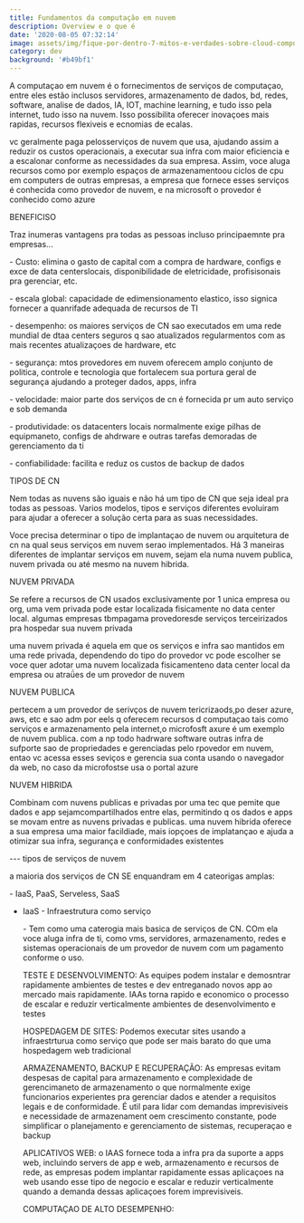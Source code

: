 ```yaml
---
title: Fundamentos da computação em nuvem
description: Overview e o que é
date: '2020-08-05 07:32:14'
image: assets/img/fique-por-dentro-7-mitos-e-verdades-sobre-cloud-computing.jpeg
category: dev
background: '#b49bf1'
---
```

A computaçao em nuvem é o fornecimentos de serviços de computaçao, entre eles estão inclusos servidores, armazenamento de dados, bd, redes, software, analise de dados, IA, IOT, machine learning, e tudo isso pela internet, tudo isso na nuvem. Isso possibilita oferecer inovaçoes mais rapidas, recursos flexiveis e ecnomias de ecalas.

vc geralmente paga pelosserviços de nuvem que usa, ajudando assim a reduzir os custos operacionais, a executar sua infra com maior eficiencia e a escalonar conforme as necessidades da sua empresa. Assim, voce aluga recursos como por exemplo espaços de armazenamentoou ciclos de cpu em computers de outras empresas, a empresa que fornece esses serviços é conhecida como provedor de nuvem, e na microsoft o provedor é conhecido como azure

BENEFICISO

Traz inumeras vantagens pra todas as pessoas incluso principaemnte pra empresas...

\- Custo: elimina o gasto de capital com a compra de hardware, configs e exce de data centerslocais, disponibilidade de eletricidade, profisisonais pra gerenciar, etc.

\- escala global: capacidade de edimensionamento elastico, isso signica fornecer a quanrifade adequada de recursos de TI

\- desempenho: os maiores serviços de CN sao executados em uma rede mundial de dtaa centers seguros q sao atualizados regularmentos com as mais recentes atualizaçoes de hardware, etc

\- segurança: mtos provedores em nuvem oferecem amplo conjunto de politica, controle e tecnologia que fortalecem sua portura geral de segurança ajudando a proteger dados, apps, infra

\- velocidade: maior parte dos serviços de cn é fornecida pr um auto serviço e sob demanda

\- produtividade: os datacenters locais normalmente exige pilhas de equipmaneto, configs de ahdrware e outras tarefas demoradas de gerenciamento da ti

\- confiabilidade: facilita e reduz os custos de backup de dados

TIPOS DE CN

Nem todas as nuvens são iguais e não há um tipo  de CN que seja ideal pra todas as pessoas. Varios modelos, tipos e serviços diferentes evoluiram para ajudar a oferecer a solução certa para as suas necessidades.

Voce precisa determinar o tipo de implantaçao de nuvem ou arquitetura de cn na qual seus serviços em nuvem serao implementados. Há 3 maneiras diferentes de implantar serviços em nuvem, sejam ela numa nuvem publica, nuvem privada ou até mesmo na nuvem hibrida.

NUVEM PRIVADA

Se refere a recursos de CN usados exclusivamente por 1 unica empresa ou org, uma vem privada pode estar localizada fisicamente no data center local. algumas empresas tbmpagama provedoresde serviços terceirizados pra hospedar sua nuvem privada

uma nuvem privada é aquela em que os serviços e infra sao mantidos em uma rede privada, dependendo do tipo do provedor vc pode escolher se voce quer adotar uma nuvem localizada fisicamenteno data center local da empresa ou atraǘes de um provedor de nuvem

NUVEM PUBLICA

pertecem a um provedor de serivços de nuvem tericrizaods,po deser azure, aws, etc e sao adm por eels q oferecem recursos d computaçao tais como serviços e armazenamento pela internet,o microfosft axure é um exemplo de nuvem publica. com a np todo hadrware software  outras infra de sufporte sao de propriedades e gerenciadas pelo rpovedor em nuvem, entao vc acessa esses seviços e gerencia sua conta usando o navegador da web, no caso da microfostse usa  o portal azure

NUVEM HIBRIDA

Combinam com nuvens publicas e privadas por uma tec que pemite que dados e app sejamcompartilhados entre elas, permitindo q os dados e apps se movam entre as nuvens privadas e publicas. uma nuvem hibrida oferece a sua empresa uma maior facildiade, mais iopçoes de implatançao e ajuda a otimizar sua infra, segurança e conformidades existentes

\--- tipos de serviços de nuvem

a maioria dos serviços de CN SE enquandram em 4 cateorigas amplas:

\- IaaS, PaaS, Serveless, SaaS

* IaaS - Infraestrutura como serviço

  \- Tem como uma caterogia mais basica de serviços de CN. COm ela voce aluga infra de ti, como vms, servidores, armazenamento, redes e sistemas operacionais de um provedor de nuvem com um pagamento conforme o uso.

  TESTE E DESENVOLVIMENTO: As equipes podem instalar e demosntrar rapidamente ambientes de testes e dev entreganado novos app ao mercado mais rapidamente. IAAs torna rapido e economico o processo de escalar e reduzir verticalmente ambientes de desenvolvimento e testes

  HOSPEDAGEM DE SITES: Podemos executar sites usando a infraestrturua como serviço que pode ser mais barato do que uma hospedagem web tradicional

  ARMAZENAMENTO, BACKUP E RECUPERAÇÃO: As empresas evitam despesas de capital para armazenamento e complexidade de gerencimaneto de armazenamento o que normalmente exige funcionarios experientes pra gerenciar dados e atender a requisitos legais e de conformidade. É util para lidar com demandas imprevisiveis e necessidade de armazenament oem crescimento constante, pode simplificar o planejamento e gerenciamento de sistemas, recuperaçao e backup

  APLICATIVOS WEB: o IAAS fornece toda a infra pra da suporte a apps web, incluindo servers de app e web, armazenamento e recursos de rede, as empresas podem implantar rapidamente essas aplicaçoes na web usando esse tipo de negocio e escalar e reduzir verticalmente quando a demanda dessas aplicaçoes forem imprevisiveis. 

  COMPUTAÇAO DE ALTO DESEMPENHO:
